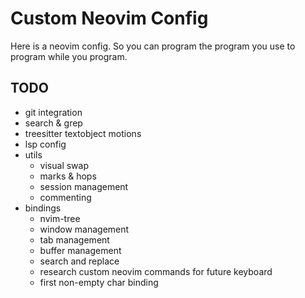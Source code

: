 # Custom Neovim Config

Here is a neovim config. So you can program the program you use to program while you program.

## TODO

- git integration
- search & grep
- treesitter textobject motions
- lsp config
- utils
    - visual swap
    - marks & hops
    - session management
    - commenting
- bindings
    - nvim-tree
    - window management
    - tab management 
    - buffer management
    - search and replace
    - research custom neovim commands for future keyboard
    - first non-empty char binding
    

